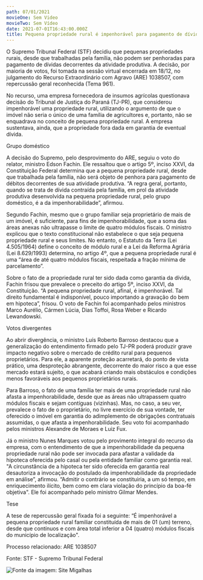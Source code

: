 ```yaml
---
path: 07/01/2021
movieOne: Sem Video
movieTwo: Sem Vídeo
date: 2021-07-01T16:43:00.000Z
title: Pequena propriedade rural é impenhorável para pagamento de dívidas
---
```

O Supremo Tribunal Federal (STF) decidiu que pequenas propriedades rurais, desde que trabalhadas pela família, não podem ser penhoradas para pagamento de dívidas decorrentes da atividade produtiva. A decisão, por maioria de votos, foi tomada na sessão virtual encerrada em 18/12, no julgamento do Recurso Extraordinário com Agravo (ARE) 1038507, com repercussão geral reconhecida (Tema 961). 

No recurso, uma empresa fornecedora de insumos agrícolas questionava decisão do Tribunal de Justiça do Paraná (TJ-PR), que considerou impenhorável uma propriedade rural, utilizando o argumento de que o imóvel não seria o único de uma família de agricultores e, portanto, não se enquadrava no conceito de pequena propriedade rural. A empresa sustentava, ainda, que a propriedade fora dada em garantia de eventual dívida. 

Grupo doméstico

A decisão do Supremo, pelo desprovimento do ARE, seguiu o voto do relator, ministro Edson Fachin. Ele ressaltou que o artigo 5º, inciso XXVI, da Constituição Federal determina que a pequena propriedade rural, desde que trabalhada pela família, não será objeto de penhora para pagamento de débitos decorrentes de sua atividade produtiva. “A regra geral, portanto, quando se trata de dívida contraída pela família, em prol da atividade produtiva desenvolvida na pequena propriedade rural, pelo grupo doméstico, é a da impenhorabilidade”, afirmou. 

Segundo Fachin, mesmo que o grupo familiar seja proprietário de mais de um imóvel, é suficiente, para fins de impenhorabilidade, que a soma das áreas anexas não ultrapasse o limite de quatro módulos fiscais. O ministro explicou que o texto constitucional não estabelece o que seja pequena propriedade rural e seus limites. No entanto, o Estatuto da Terra (Lei 4.505/1964) define o conceito de módulo rural e a Lei da Reforma Agrária (Lei 8.629/1993) determina, no artigo 4º, que a pequena propriedade rural é uma “área de até quatro módulos fiscais, respeitada a fração mínima de parcelamento”. 

Sobre o fato de a propriedade rural ter sido dada como garantia da dívida, Fachin frisou que prevalece o preceito do artigo 5º, inciso XXVI, da Constituição. “A pequena propriedade rural, afinal, é impenhorável. Tal direito fundamental é indisponível, pouco importando a gravação do bem em hipoteca”, frisou. O voto de Fachin foi acompanhado pelos ministros Marco Aurélio, Cármen Lúcia, Dias Toffoi, Rosa Weber e Ricardo Lewandowski.

Votos divergentes

Ao abrir divergência, o ministro Luís Roberto Barroso destacou que a generalização do entendimento firmado pelo TJ-PR poderá produzir grave impacto negativo sobre o mercado de crédito rural para pequenos proprietários. Para ele, a aparente proteção acarretará, do ponto de vista prático, uma desproteção abrangente, decorrente do maior risco a que esse mercado estará sujeito, o que acabará criando mais obstáculos e condições menos favoráveis aos pequenos proprietários rurais. 

Para Barroso, o fato de uma família ter mais de uma propriedade rural não afasta a impenhorabilidade, desde que as áreas não ultrapassem quatro módulos fiscais e sejam contíguas (vizinhas). Mas, no caso, a seu ver, prevalece o fato de o proprietário, no livre exercício de sua vontade, ter oferecido o imóvel em garantia do adimplemento de obrigações contratuais assumidas, o que afasta a impenhorabilidade. Seu voto foi acompanhado pelos ministros Alexandre de Moraes e Luiz Fux.  

Já o ministro Nunes Marques votou pelo provimento integral do recurso da empresa, com o entendimento de que a impenhorabilidade da pequena propriedade rural não pode ser invocada para afastar a validade da hipoteca oferecida pelo casal ou pela entidade familiar como garantia real. "A circunstância de a hipoteca ter sido oferecida em garantia real desautoriza a invocação do postulado da impenhorabilidade da propriedade em análise”, afirmou. “Admitir o contrário se constituiria, a um só tempo, em enriquecimento ilícito, bem como em clara violação do princípio da boa-fé objetiva". Ele foi acompanhado pelo ministro Gilmar Mendes. 

Tese

A tese de repercussão geral fixada foi a seguinte: “É impenhorável a pequena propriedade rural familiar constituída de mais de 01 (um) terreno, desde que contínuos e com área total inferior a 04 (quatro) módulos fiscais do município de localização".

Processo relacionado: ARE 1038507

Fonte: STF - Supremo Tribunal Federal

![Fonte da imagem: Site Migalhas](/../assets/a2e36fba55a1b8d42af2fa844fc43c9f434f_rural.png "Pequena Propriedade Rural")
